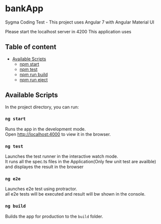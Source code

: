 # bankApp
Sygma Coding Test - This project uses Angular 7 with Angular Material UI

Please start the localhost server in 4200
This application uses 

## Table of content

- [Available Scripts](#available-scripts)
  - [npm start](#npm-start)
  - [npm test](#npm-test)
  - [npm run build](#npm-run-build)
  - [npm run eject](#npm-run-eject)

## Available Scripts

In the project directory, you can run:

### `ng start`

Runs the app in the development mode.<br>
Open [http://localhost:4000](http://localhost:4000) to view it in the browser.


### `ng test`

Launches the test runner in the interactive watch mode.<br>
It runs all the spec.ts files in the Application(Only few unit test are availble) and displayes the result in the browser

### `ng e2e`

Launches e2e test using protractor.<br>
all e2e tests will be executed and result will bw shown in the console.

### `ng build`

Builds the app for production to the `build` folder.<br>